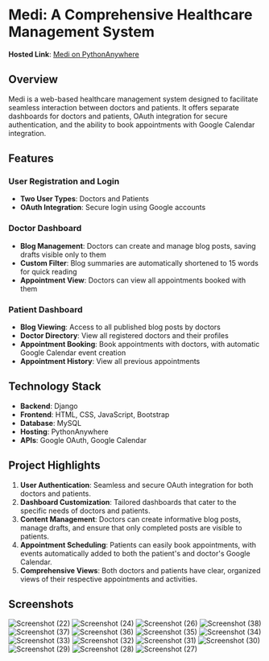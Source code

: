 # Medi: A Comprehensive Healthcare Management System

**Hosted Link**: [Medi on PythonAnywhere](https://khyatig.pythonanywhere.com)

## Overview
Medi is a web-based healthcare management system designed to facilitate seamless interaction between doctors and patients. It offers separate dashboards for doctors and patients, OAuth integration for secure authentication, and the ability to book appointments with Google Calendar integration.

## Features

### User Registration and Login
- **Two User Types**: Doctors and Patients
- **OAuth Integration**: Secure login using Google accounts

### Doctor Dashboard
- **Blog Management**: Doctors can create and manage blog posts, saving drafts visible only to them
- **Custom Filter**: Blog summaries are automatically shortened to 15 words for quick reading
- **Appointment View**: Doctors can view all appointments booked with them

### Patient Dashboard
- **Blog Viewing**: Access to all published blog posts by doctors
- **Doctor Directory**: View all registered doctors and their profiles
- **Appointment Booking**: Book appointments with doctors, with automatic Google Calendar event creation
- **Appointment History**: View all previous appointments

## Technology Stack
- **Backend**: Django
- **Frontend**: HTML, CSS, JavaScript, Bootstrap
- **Database**: MySQL
- **Hosting**: PythonAnywhere
- **APIs**: Google OAuth, Google Calendar

## Project Highlights
1. **User Authentication**: Seamless and secure OAuth integration for both doctors and patients.
2. **Dashboard Customization**: Tailored dashboards that cater to the specific needs of doctors and patients.
3. **Content Management**: Doctors can create informative blog posts, manage drafts, and ensure that only completed posts are visible to patients.
4. **Appointment Scheduling**: Patients can easily book appointments, with events automatically added to both the patient's and doctor's Google Calendar.
5. **Comprehensive Views**: Both doctors and patients have clear, organized views of their respective appointments and activities.

## Screenshots
![Screenshot (22)](https://github.com/user-attachments/assets/423c03f3-deeb-436d-a1f2-bf61cb2cda0d)
![Screenshot (24)](https://github.com/user-attachments/assets/8cb10620-1ea9-42c8-bb89-5e72dc289325)
![Screenshot (26)](https://github.com/user-attachments/assets/e6044fed-eca9-4558-bc88-ad87b8e7c086)
![Screenshot (38)](https://github.com/user-attachments/assets/fcf2e099-8c6a-4144-8bff-9e8ef62249e1)
![Screenshot (37)](https://github.com/user-attachments/assets/39d8e2f3-24e9-4b52-9976-5d4c28441cb9)
![Screenshot (36)](https://github.com/user-attachments/assets/114ce212-df9c-403c-a850-5f3a747c002b)
![Screenshot (35)](https://github.com/user-attachments/assets/a01e08c4-dd05-4838-b77c-1795478ff78e)
![Screenshot (34)](https://github.com/user-attachments/assets/302f8c97-66a1-4c7e-9d8c-40bc3c9abb70)
![Screenshot (33)](https://github.com/user-attachments/assets/5d72e0ab-8da4-4d18-adea-30fb721401bd)
![Screenshot (32)](https://github.com/user-attachments/assets/e1a710bc-9593-4a92-9f15-2e68af61c428)
![Screenshot (31)](https://github.com/user-attachments/assets/97b12e55-6836-4b19-92a4-5a11e3f3861e)
![Screenshot (30)](https://github.com/user-attachments/assets/2d38565f-f877-4367-99e6-e35c7263602b)
![Screenshot (29)](https://github.com/user-attachments/assets/4438e663-38bd-4227-a6e0-48e279553cf2)
![Screenshot (28)](https://github.com/user-attachments/assets/2f6f058d-49e8-4edf-bf94-8a9040c7b56e)
![Screenshot (27)](https://github.com/user-attachments/assets/b675f748-024d-4546-a3b8-cf0f42c85aa8)
